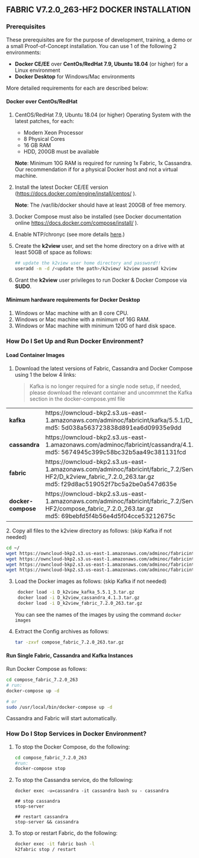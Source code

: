 ## FABRIC V7.2.0_263-HF2 DOCKER INSTALLATION

### Prerequisites

These prerequisites are for the purpose of development, training, a demo or a small Proof-of-Concept installation. You can use 1 of the following 2 environments:

- **Docker CE/EE** over **CentOs/RedHat 7.9, Ubuntu 18.04** (or higher) for a Linux environment
- **Docker Desktop** for Windows/Mac environments

More detailed requirements for each are described below:

#### Docker over CentOs/RedHat

1. CentOS/RedHat 7.9, Ubuntu 18.04 (or higher) Operating System with the latest patches, for each:

   - Modern Xeon Processor
   - 8 Physical Cores
   - 16 GB RAM
   - HDD, 200GB must be available

   **Note**: Minimum 10G RAM is required for running 1x Fabric, 1x Cassandra. Our recommendation if for a physical Docker host and not a virtual machine.
2. Install the latest Docker CE/EE version (https://docs.docker.com/engine/install/centos/ ).

   **Note**: The /var/lib/docker should have at least 200GB of free memory.
3. Docker Compose must also be installed (see Docker documentation online https://docs.docker.com/compose/install/ ).
4. Enable NTP/chronyc (see more details  [here](https://didyoubounceit.wordpress.com/2018/10/19/red-hat-centos-ntp-is-now-chrony/).)
5. Create the **k2view** user, and set the home directory on a drive with at least 50GB of space as follows:

   ```bash
   ## update the k2view user home directory and password!! 
   useradd -m -d /<update the path>/k2view/ k2view passwd k2view 
   ```
6. Grant the **k2view** user privileges to run Docker & Docker Compose via **SUDO**.

#### Minimum hardware requirements for Docker Desktop

1. Windows or Mac machine with an 8 core CPU.
2. Windows or Mac machine with a minimum of 16G RAM.
3. Windows or Mac machine with minimum 120G of hard disk space.

### How Do I Set Up and Run Docker Environment?

#### Load Container Images

1. Download the latest versions of Fabric, Cassandra and Docker Compose using 1 the below 4 links:
     > Kafka is no longer required for a single node setup, if needed, please download the relevant container and uncommnet the Kafka section in the docker-compose.yml file

  <table style="border-collapse: collapse; width: 100%;">

   <tbody>
   
   <tr>
   <td style="width: 50%; height: 18px;"><strong>kafka </strong></td>
   <td style="width: 50%; height: 18px;">https://owncloud-bkp2.s3.us-east-1.amazonaws.com/adminoc/fabricint/kafka/5.5.1/D_k2view_kafka_5.5.1_3.tar.gz
   <br>md5: 5d038a563723838d891ea6d09935e9dd</br></td>
   </tr>
   <tr>
   <td style="width: 50%; height: 18px;"><strong>cassandra </strong></td>
   <td style="width: 50%; height: 18px;">https://owncloud-bkp2.s3.us-east-1.amazonaws.com/adminoc/fabricint/cassandra/4.1.3/D_k2view_cassandra_4.1.3.tar.gz 
   <br>md5: 5674945c399c58bc32b5aa49c381131fcd<br></td>
   </tr>
   <tr>
   <td style="width: 50%; height: 18px;"><strong>fabric </strong></td>
   <td style="width: 50%; height: 18px;">https://owncloud-bkp2.s3.us-east-1.amazonaws.com/adminoc/fabricint/fabric_7.2/Server/fabric-7.2.0_263-HF2/D_k2view_fabric_7.2.0_263.tar.gz
   <br>md5: f29d8ac519052f7bc5a2be0a547d635e</br></td>
   </tr>
   <tr>
   <td style="width: 50%; height: 18px;"><strong>docker-compose </strong></td>
   <td style="width: 50%; height: 18px;">https://owncloud-bkp2.s3.us-east-1.amazonaws.com/adminoc/fabricint/fabric_7.2/Server/fabric-7.2.0_263-HF2/compose_fabric_7.2.0_263.tar.gz
   <br>md5: 69bebfd5f4b56e4d5f04cce53212675c</br></td>
   </tr>
   </tbody>
   </table>
2. Copy all files to the k2view directory as follows: (skip Kafka if not needed)

   ```bash
   cd ~/ 
   wget https://owncloud-bkp2.s3.us-east-1.amazonaws.com/adminoc/fabricint/kafka/5.5.1/D_k2view_kafka_5.5.1_3.tar.gz
   wget https://owncloud-bkp2.s3.us-east-1.amazonaws.com/adminoc/fabricint/cassandra/4.1.3/D_k2view_cassandra_4.1.3.tar.gz
   wget https://owncloud-bkp2.s3.us-east-1.amazonaws.com/adminoc/fabricint/fabric_7.2/Server/fabric-7.2.0_263-HF2/D_k2view_fabric_7.2.0_263.tar.gz
   wget https://owncloud-bkp2.s3.us-east-1.amazonaws.com/adminoc/fabricint/fabric_7.2/Server/fabric-7.2.0_263-HF2/compose_fabric_7.2.0_263.tar.gz 
   ```
3. Load the Docker images as follows: (skip Kafka if not needed)

   ```bash
    docker load -i D_k2view_kafka_5.5.1_3.tar.gz
    docker load -i D_k2view_cassandra_4.1.3.tar.gz 
    docker load -i D_k2view_fabric_7.2.0_263.tar.gz 
   ```

   You can see the names of the images by using the command `docker images`
4. Extract the Config archives as follows:

   ```bash
   tar -zxvf compose_fabric_7.2.0_263.tar.gz 
   ```

#### Run Single Fabric, Cassandra and Kafka Instances

Run Docker Compose as follows:

```bash
cd compose_fabric_7.2.0_263
# run:  
docker-compose up -d 

# or  
sudo /usr/local/bin/docker-compose up -d  
```

Cassandra and Fabric will start automatically.

### How Do I Stop Services in Docker Environment?

1. To stop the Docker Compose, do the following:

   ```bash
   cd compose_fabric_7.2.0_263
   #run: 
   docker-compose stop
   ```
2. To stop the Cassandra service, do the following:

   ```bah
   docker exec -u=cassandra -it cassandra bash su - cassandra 

   ## stop cassandra  
   stop-server

   ## restart cassandra  
   stop-server && cassandra
   ```
3. To stop or restart Fabric, do the following:

   ```bash
   docker exec -it fabric bash -l  
   k2fabric stop / restart  
   ```
